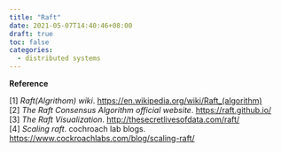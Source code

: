 ```yaml
---
title: "Raft"
date: 2021-05-07T14:40:46+08:00
draft: true
toc: false
categories:
  - distributed systems
---
```

**Reference**

  [1] *Raft(Algrithom) wiki*. https://en.wikipedia.org/wiki/Raft_(algorithm)  
  [2] *The Raft Consensus Algorithm official website*. https://raft.github.io/  
  [3] *The Raft Visualization*. http://thesecretlivesofdata.com/raft/  
  [4] *Scaling raft*. cochroach lab blogs. https://www.cockroachlabs.com/blog/scaling-raft/  
